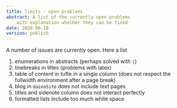 ```yaml
---
title: limits - open problems  
abstract: A list of the currently open problems 
    with explanation whether they can be fixed
date: 2020-06-18
version: publish
---
```


A number of issues are currently open. Here a list 

1. enumerations in abstracts (perhaps solved with `|`)
2. linebreaks in titles (problems with latex)
3. table of content in tufte in a single column (does not respect the fullwidth environment after a page break)
4. blog in `dainoSite` does not include text pages 
5. titles and sidenote column does not interact perfectly
6. formatted lists include too much white space
